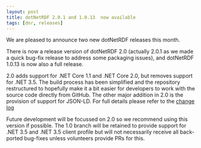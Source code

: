 ```yaml
---
layout: post
title: dotNetRDF 2.0.1 and 1.0.13  now available
tags: [dnr, releases]
---
```


We are pleased to announce two new dotNetRDF releases this month.

There is now a release version of dotNetRDF 2.0 (actually 2.0.1 as we made a quick bug-fix release to address some packaging issues),
and dotNetRDF 1.0.13 is now also a full release. 

2.0 adds support for .NET Core 1.1 and .NET Core 2.0, but removes support for .NET 3.5. The build process has been simplified and the repository
restructured to hopefully make it a bit easier for developers to work with the source code directly from GitHub. The other major addition in 2.0
is the provision of support for JSON-LD. For full details please refer to the [change log](https://github.com/dotnetrdf/dotnetrdf/blob/master/ChangeLog.txt)

Future development will be focussed on 2.0 so we recommend using this version if possible. The 1.0 branch will be retained to provide support for
.NET 3.5 and .NET 3.5 client profile but will not necessarily receive all back-ported bug-fixes unless volunteers provide PRs for this.
